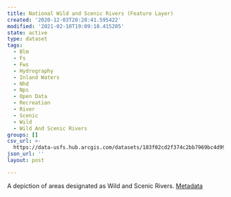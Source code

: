 ```yaml
---
title: National Wild and Scenic Rivers (Feature Layer)
created: '2020-12-03T20:28:41.595422'
modified: '2021-02-10T19:09:10.415205'
state: active
type: dataset
tags:
  - Blm
  - Fs
  - Fws
  - Hydrography
  - Inland Waters
  - Nhd
  - Nps
  - Open Data
  - Recreation
  - River
  - Scenic
  - Wild
  - Wild And Scenic Rivers
groups: []
csv_url: >-
  https://data-usfs.hub.arcgis.com/datasets/183f02cd2f374c2bb7969bc4d9901ae7_0.csv?outSR=%7B%22latestWkid%22%3A4269%2C%22wkid%22%3A4269%7D
json_url: ''
layout: post

---
```

A depiction of areas designated as Wild and Scenic Rivers. <a href='https://data.fs.usda.gov/geodata/edw/edw_resources/meta/S_USA.WildScenicRiver.xml' target='_blank'>Metadata</a>
